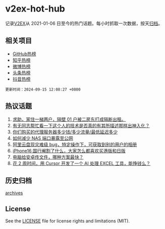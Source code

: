 # v2ex-hot-hub

 记录[V2EX](https://www.v2ex.com/)从 2021-01-06 日至今的热门话题。每小时抓取一次数据，按天[归档](archives)。
 
 ## 相关项目

- [GitHub热榜](https://github.com/it985/github-hot-hub)
- [知乎热榜](https://github.com/it985/zhihu-hot-hub)
- [微博热榜](https://github.com/it985/weibo-hot-hub)
- [头条热榜](https://github.com/it985/toutiao-hot-hub)
- [抖音热榜](https://github.com/it985/douyin-hot-hub)


 `更新时间：2024-09-15 12:08:27 +0800`

## 热议话题

1. [求助，家住一梯两户，隔壁 01 户被二房东打成隔断出租。](https://www.v2ex.com/t/1072965)
1. [有无同志帮忙看一下这个人的技术是否真的有其所描述那样出神入化？](https://www.v2ex.com/t/1072947)
1. [你们购买的代理服务器多少钱/多少流量/最低延迟多少](https://www.v2ex.com/t/1072930)
1. [如何减少 NAS 端口暴露至公网](https://www.v2ex.com/t/1073068)
1. [阿里云盘现灾难级 bug，特定操作下，可获取到别的用户的相册](https://www.v2ex.com/t/1073087)
1. [iPhone16 国行阉割了什么，大家怎么都喜欢买港版和日版](https://www.v2ex.com/t/1072955)
1. [电脑给安卓传文件，哪种方案最快？](https://www.v2ex.com/t/1072949)
1. [花 2 周时间，用 Cursor 开发了一个 AI 处理 EXCEL 工具，能挣钱么？](https://www.v2ex.com/t/1072963)

## 历史归档

[archives](archives)

## License

See the [LICENSE](LICENSE) file for license rights and limitations (MIT).
